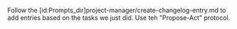 
Follow the [id:Prompts_dir]project-manager/create-changelog-entry.md  to add entries based on the tasks we just did. Use teh "Propose-Act" protocol.

